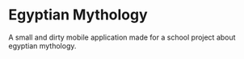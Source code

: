# Egyptian Mythology
A small and dirty mobile application made for a school project about egyptian mythology.

